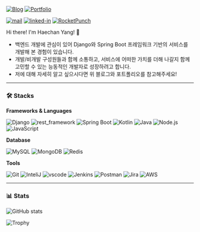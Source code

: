 [![Blog](https://img.shields.io/badge/Blog-303030?style=for-the-badge&logo=Notion)](https://lab.live2skull.kr)
[![Portfolio](https://img.shields.io/badge/Portfolio(Resume)-303030?style=for-the-badge&logo=Notion)](https://haechanlab.notion.site/dc25ff938e194a779c15b6a6e606d729)

[![mail](https://img.shields.io/badge/Mail-EA4335?style=flat-square&logo=Gmail&logoColor=white)](mailto:32187345@dankook.ac.kr)
[![linked-in](https://img.shields.io/badge/Linkedin-0A66C2?style=flat-square&logo=LinkedIn)](https://www.linkedin.com/in/haechanyang/)
[![RocketPunch](https://img.shields.io/badge/🚀%20RocketPunch-512BD4?style=flat-square)](https://www.rocketpunch.com/@live2skull)

 
Hi there! I'm Haechan Yang! 👋
- 백엔드 개발에 관심이 있어 Django와 Spring Boot 프레임워크 기반의 서비스를 개발해 본 경험이 있습니다.
- 개발/비개발 구성원들과 함께 소통하고, 서비스에 어떠한 가치를 더해 나갈지 함께 고민할 수 있는 능동적인 개발자로 성장하려고 합니다.
- 저에 대해 자세히 알고 싶으시다면 위 블로그와 포트폴리오를 참고해주세요!

---

### 🛠️ Stacks

**Frameworks & Languages**

![Django](https://img.shields.io/badge/Django-092E20?style=flat-square&logo=Django&logoColor=white)
![rest_framework](https://img.shields.io/badge/django_rest_framework-061020?style=flat-square&logo=Django&logoColor=white)
![Spring Boot](https://img.shields.io/badge/Spring_Boot-6DB33F?style=flat-square&logo=SpringBoot&logoColor=white)
![Kotlin](https://img.shields.io/badge/Kotlin-0095D5?style=flat-square&logo=Kotlin&logoColor=white)
![Java](https://img.shields.io/badge/Java-007396?style=flat-square&logo=Java&logoColor=white)
![Node.js](https://img.shields.io/badge/Node.js-339933?style=flat-square&logo=node.js&logoColor=white)
![JavaScript](https://img.shields.io/badge/JavaScript-F7DF1E?style=flat-square&logo=JavaScript&logoColor=white)

**Database**

![MySQL](https://img.shields.io/badge/MySQL-4479A1?style=flat-square&logo=MySQL&logoColor=white)
![MongoDB](https://img.shields.io/badge/MongoDB-47A248?style=flat-square&logo=MongoDB&logoColor=white)
![Redis](https://img.shields.io/badge/Redis-F05032?style=flat-square&logo=Redis&logoColor=white)

**Tools**

![Git](https://img.shields.io/badge/Git-F05032?style=flat-square&logo=Git&logoColor=white)
![InteliJ](https://img.shields.io/badge/IntelliJ-000000?style=flat-square&logo=IntelliJIDEA&logoColor=white)
![vscode](https://img.shields.io/badge/vscode-007ACC?style=flat-square&logo=VisualStudioCode&logoColor=white)
![Jenkins](https://img.shields.io/badge/Jenkins-D24939?style=flat-square&logo=Jenkins&logoColor=white)
![Postman](https://img.shields.io/badge/Postman-FF6C37?style=flat-square&logo=Postman&logoColor=white)
![Jira](https://img.shields.io/badge/Jira-0052CC?style=flat-square&logo=Jira&logoColor=white)
![AWS](https://img.shields.io/badge/AWS-232F3E?style=flat-square&logo=AmazonAWS&logoColor=white)

---

### 📊 Stats
![GitHub stats](https://github-readme-stats.vercel.app/api?username=live2skull&show_icons=true&theme=vue)

![Trophy](https://github-profile-trophy.vercel.app/?username=live2skull&margin-w=0&theme=gitdimme&row=1&column=5)
